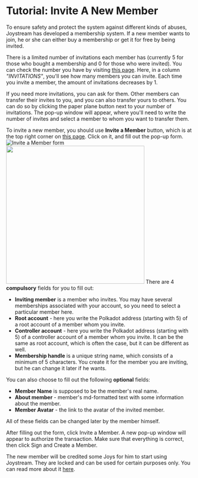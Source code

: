 # Tutorial: Invite A New Member

To ensure safety and protect the system against different kinds of abuses, Joystream has developed a membership system. If a new member wants to join, he or she can either buy a membership or get it for free by being invited.

There is a limited number of invitations each member has (currently 5 for those who bought a membership and 0 for those who were invited). You can check the number you have by visiting [this page](https://dao.joystream.org/#/profile/memberships). Here, in a column *"INVITATIONS"*, you'll see how many members you can invite. Each time you invite a member, the amount of invitations decreases by 1. 

If you need more invitations, you can ask for them. Other members can transfer their invites to you, and you can also transfer yours to others. You can do so by clicking the paper plane button next to your number of invitations. The pop-up window will appear, where you'll need to write the number of invites and select a member to whom you want to transfer them. 

To invite a new member, you should use **Invite a Member** button, which is at the top right corner on [this page](https://dao.joystream.org/#/profile/memberships). Click on it, and fill out the pop-up form. 
![Invite a Member form](https://raw.githubusercontent.com/katerina510/handbook/master/.gitbook/assets/invite_member_1.png?s=300 "Invite a Member form") 
<img src="https://raw.githubusercontent.com/katerina510/handbook/master/.gitbook/assets/invite_member_1.png" width="375">
There are 4 **compulsory** fields for you to fill out:

- **Inviting member** is a member who invites. You may have several memberships associated with your account, so you need to select a particular member here. 
- **Root account** - here you write the Polkadot address (starting with 5) of a root account of a member whom you invite.
- **Controller account** - here you write the Polkadot address (starting with 5) of a controller account of a member whom you invite. It can be the same as root account, which is often the case, but it can be different as well.
- **Membership handle** is a unique string name, which consists of a minimum of 5 characters. You create it for the member you are inviting, but he can change it later if he wants.

You can also choose to fill out the following **optional** fields:

- **Member Name** is supposed to be the member's real name. 
- **About member** - member's md-formatted text with some information about the member. 
- **Member Avatar** - the link to the avatar of the invited member. 

All of these fields can be changed later by the member himself.

After filling out the form, click Invite a Member. A new pop-up window will appear to authorize the transaction. Make sure that everything is correct, then click Sign and Create a Member. 

The new member will be credited some Joys for him to start using Joystream. They are locked and can be used for certain purposes only. You can read more about it [here](https://joystream.gitbook.io/testnet-workspace/system/accounts-and-staking#the-invitation-lock-exception).
